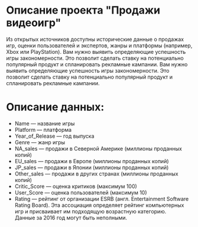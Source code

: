 # Описание проекта "Продажи видеоигр"
Из открытых источников доступны исторические данные о продажах игр, оценки пользователей и экспертов, жанры и платформы (например, Xbox или PlayStation). Вам нужно выявить определяющие успешность игры закономерности. Это позволит сделать ставку на потенциально популярный продукт и спланировать рекламные кампании. Вам нужно выявить определяющие успешность игры закономерности. Это позволит сделать ставку на потенциально популярный продукт и спланировать рекламные кампании.

# Описание данных:
- Name — название игры
- Platform — платформа
- Year_of_Release — год выпуска
- Genre — жанр игры
- NA_sales — продажи в Северной Америке (миллионы проданных копий)
- EU_sales — продажи в Европе (миллионы проданных копий)
- JP_sales — продажи в Японии (миллионы проданных копий)
- Other_sales — продажи в других странах (миллионы проданных копий)
- Critic_Score — оценка критиков (максимум 100)
- User_Score — оценка пользователей (максимум 10)
- Rating — рейтинг от организации ESRB (англ. Entertainment Software Rating Board). Эта ассоциация определяет рейтинг компьютерных игр и присваивает им подходящую возрастную категорию.
<br/>Данные за 2016 год могут быть неполными.
